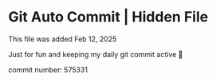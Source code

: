 # Git Auto Commit | Hidden File

This file was added Feb 12, 2025

Just for fun and keeping my daily git commit active 🤪

commit number: 575331
